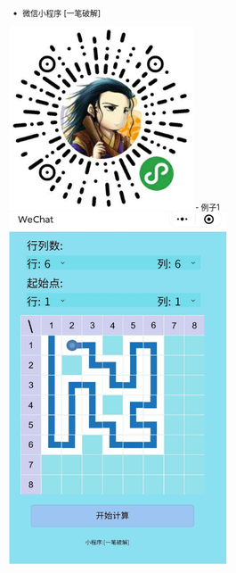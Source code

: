 
- 微信小程序  [一笔破解]

<img src="./pages/image/xcx.jpg" height="330" width="330" >
- 例子1
<img src="./pages/image/example.jpg" height="630" width="390" >

